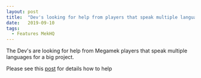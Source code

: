 ```yaml
---
layout: post
title:  "Dev's looking for help from players that speak multiple languages."
date:   2019-09-10
tags:
  - Features MekHQ
---
```

The Dev's are looking for help from Megamek players that speak multiple languages for a big project.

Please see this [post](https://bg.battletech.com/forums/index.php?topic=66865.0) for details how to help